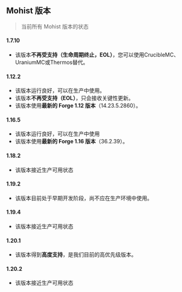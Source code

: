 Mohist 版本
---

> 当前所有 Mohist 版本的状态

#### 1.7.10
- 该版本**不再受支持（生命周期终止，EOL）**，您可以使用CrucibleMC、UraniumMC或Thermos替代。

#### 1.12.2
- 该版本运行良好，可以在生产中使用。
- 该版本**不再受支持（EOL）**，只会接收关键性更新。
- 该版本使用**最新的 Forge 1.12 版本**（14.23.5.2860）。

#### 1.16.5
- 该版本运行良好，可以在生产中使用
- 该版本使用**最新的 Forge 1.16 版本**（36.2.39）。

#### 1.18.2
- 该版本接近生产可用状态

#### 1.19.2
- 该版本目前处于早期开发阶段，尚不应在生产环境中使用。

#### 1.19.4
- 该版本接近生产可用状态

#### 1.20.1
- 该版本得到**高度支持**，是我们目前的高优先级版本。

#### 1.20.2
- 该版本接近生产可用状态
